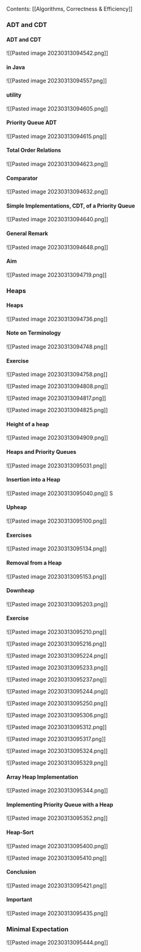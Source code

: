 Contents:
[[Algorithms, Correctness & Efficiency]]

### ADT and CDT
#### ADT and CDT
![[Pasted image 20230313094542.png]]

#### in Java
![[Pasted image 20230313094557.png]]

#### utility
![[Pasted image 20230313094605.png]]

#### Priority Queue ADT
![[Pasted image 20230313094615.png]]

#### Total Order Relations
![[Pasted image 20230313094623.png]]

#### Comparator
![[Pasted image 20230313094632.png]]

#### Simple Implementations, CDT, of a Priority Queue
![[Pasted image 20230313094640.png]]

#### General Remark
![[Pasted image 20230313094648.png]]

#### Aim
![[Pasted image 20230313094719.png]]

### Heaps
#### Heaps
![[Pasted image 20230313094736.png]]

#### Note on Terminology
![[Pasted image 20230313094748.png]]

#### Exercise
![[Pasted image 20230313094758.png]]

![[Pasted image 20230313094808.png]]

![[Pasted image 20230313094817.png]]

![[Pasted image 20230313094825.png]]

#### Height of a heap
![[Pasted image 20230313094909.png]]

#### Heaps and Priority Queues
![[Pasted image 20230313095031.png]]

#### Insertion into a Heap
![[Pasted image 20230313095040.png]]
S
#### Upheap
![[Pasted image 20230313095100.png]]

#### Exercises
![[Pasted image 20230313095134.png]]

#### Removal from a Heap
![[Pasted image 20230313095153.png]]

#### Downheap
![[Pasted image 20230313095203.png]]

#### Exercise
![[Pasted image 20230313095210.png]]

![[Pasted image 20230313095216.png]]

![[Pasted image 20230313095224.png]]

![[Pasted image 20230313095233.png]]

![[Pasted image 20230313095237.png]]

![[Pasted image 20230313095244.png]]

![[Pasted image 20230313095250.png]]

![[Pasted image 20230313095306.png]]

![[Pasted image 20230313095312.png]]

![[Pasted image 20230313095317.png]]

![[Pasted image 20230313095324.png]]

![[Pasted image 20230313095329.png]]

#### Array Heap Implementation
![[Pasted image 20230313095344.png]]

#### Implementing Priority Queue with a Heap
![[Pasted image 20230313095352.png]]

#### Heap-Sort
![[Pasted image 20230313095400.png]]

![[Pasted image 20230313095410.png]]

#### Conclusion
![[Pasted image 20230313095421.png]]

#### Important
![[Pasted image 20230313095435.png]]

### Minimal Expectation
![[Pasted image 20230313095444.png]]
